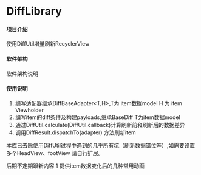 # DiffLibrary

#### 项目介绍
使用DiffUtil增量刷新RecyclerView

#### 软件架构
软件架构说明


#### 使用说明

1. 编写适配器继承DiffBaseAdapter<T,H>,T为 item数据model  H 为 item Viewholder
2. 编写item的diff条件及构建payloads,继承BaseDiff<T> T为item数据model
3. 通过DiffUtil.calculate(DiffUtil.callback)计算刷新前和刷新后的数据差异
4. 调用DiffResult.dispatchTo(adapter) 方法刷新item


本库已去除使用DiffUtil过程中遇到的几乎所有坑（刷新数据错位等）,如需要设置多个HeadView、footView 请自行扩展。

后期不定期跟新内容
1 提供item数据变化后的几种常用动画
